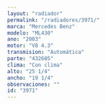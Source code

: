 ```yaml
---
layout: "radiador"
permalink: "/radiadores/3971/"
marca: "Mercedes Benz"
modelo: "ML430"
ano: "2003"
motor: "V8 4.3"
transmision: "Automática"
parte: "432605"
clima: "Con clima"
alto: "25 1/4"
ancho: "19 1/4"
observaciones: ""
id: "3971"
---
```


